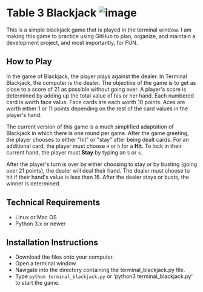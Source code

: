 # Table 3 Blackjack  ![image](https://user-images.githubusercontent.com/64247887/128559437-b253b51e-8170-4df9-a3f2-f9c4615f8c35.png)


This is a simple blackjack game that is played in the terminal window. I am making this game to practice using GitHub to plan, organize, and maintain a development project, and most importantly, for FUN.

## How to Play
In the game of Blackjack, the player plays against the dealer. In Terminal Blackjack, the computer is the dealer. The objective of the game is to get as close to a score of 21 as possible without going over. A player's score is determined by adding up the total value of his or her hand. Each numbered card is worth face value. Face cards are each worth 10 points. Aces are worth either 1 or 11 points depending on the rest of the card values in the player's hand.

The current version of this game is a much simplified adaptation of Blackjack in which there is one round per game. After the game greeting, the player chooses to either "hit" or "stay" after being dealt cards. For an additional card, the player must choose `H` or `h` for a **Hit**. To lock in their current hand, the player must **Stay** by typing an `S` or `s`.
  
After the player's turn is over by either choosing to stay or by busting (going over 21 points), the dealer will deal their hand. The dealer must choose to hit if their hand's value is less than 16. After the dealer stays or busts, the winner is determined.

## Technical Requirements
* Linux or Mac OS
* Python 3.x or newer

## Installation Instructions
* Download the files onto your computer.
* Open a terminal window.
* Navigate into the directory containing the terminal_blackjack.py file.
* Type `python terminal_blackjack.py` or 'python3 terminal_blackjack.py' to start the game.
